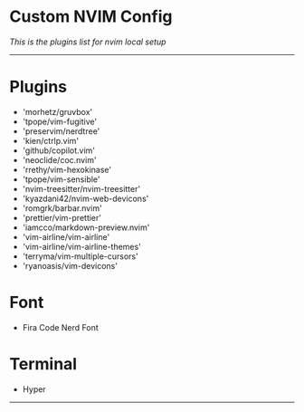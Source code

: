 # Custom NVIM Config

_This is the plugins list for nvim local setup_


---

# Plugins
- 'morhetz/gruvbox'
- 'tpope/vim-fugitive'
- 'preservim/nerdtree'
- 'kien/ctrlp.vim'
- 'github/copilot.vim'
- 'neoclide/coc.nvim'
- 'rrethy/vim-hexokinase'
- 'tpope/vim-sensible'
- 'nvim-treesitter/nvim-treesitter'
- 'kyazdani42/nvim-web-devicons'
- 'romgrk/barbar.nvim'
- 'prettier/vim-prettier'
- 'iamcco/markdown-preview.nvim'
- 'vim-airline/vim-airline'
- 'vim-airline/vim-airline-themes'
- 'terryma/vim-multiple-cursors'
- 'ryanoasis/vim-devicons'

# Font
- Fira Code Nerd Font

# Terminal
- Hyper
---
